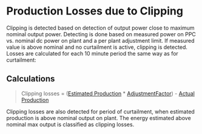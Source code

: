 # Production Losses due to Clipping

Clipping is detected based on detection of output power close to maximum nominal output power. Detecting is done based on measured power on PPC vs. nominal dc power on plant and a per plant adjustment limit. If measured value is above nominal and no curtailment is active, clipping is detected. Losses are calculated for each 10 minute period the same way as for curtailment:

## Calculations
> Clipping losses = ([Estimated Production](../yield_and_weather/estimated_production.md) * [AdjustmentFactor](./#adjustment-factor)) - [Actual Production](../yield_and_weather/production.md) 

Clipping losses are also detected for period of curtailment, when estimated production is above nominal output on plant. The energy estimated above nominal max output is classified as clipping losses.
